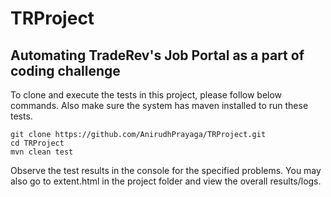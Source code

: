 # TRProject
Automating TradeRev's Job Portal as a part of coding challenge
---------------------------------------------------------------------------------------------------------------------
To clone and execute the tests in this project, please follow below commands. Also make sure the system has maven installed to run these tests.

```
git clone https://github.com/AnirudhPrayaga/TRProject.git
cd TRProject
mvn clean test
```

Observe the test results in the console for the specified problems. You may also go to extent.html in the project folder and view the overall results/logs.
